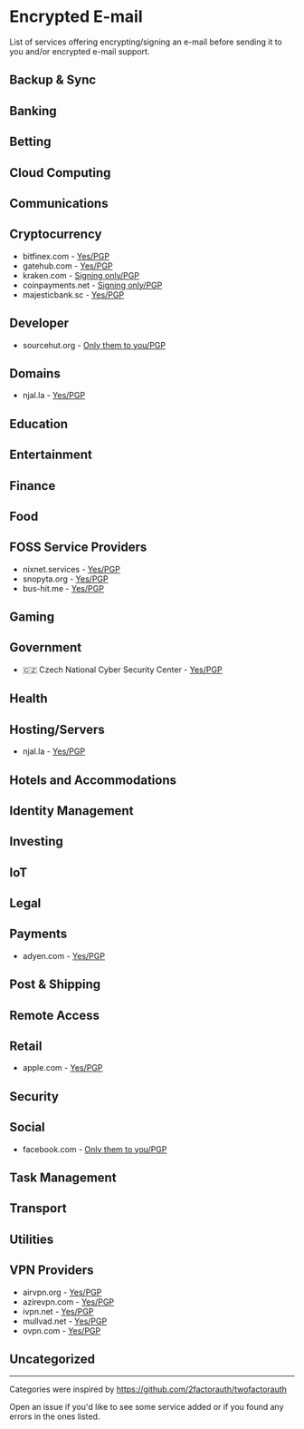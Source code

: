 # Encrypted E-mail

List of services offering encrypting/signing an e-mail before sending it to you and/or encrypted e-mail support.

## Backup & Sync

## Banking

## Betting

## Cloud Computing

## Communications

## Cryptocurrency

 - bitfinex.com - [Yes/PGP](https://www.bitfinex.com/security-policy/)
 - gatehub.com - [Yes/PGP](https://support.gatehub.net/hc/en-us/articles/360021238114-GPG-PGP-Encryption-Support)
 - kraken.com - [Signing only/PGP](https://www.kraken.com/en-us/features/security/pgp)
 - coinpayments.net - [Signing only/PGP](https://www.coinpayments.net/help-signed-emails)
 - majesticbank.sc - [Yes/PGP](https://majesticbank.sc/contact-us)

## Developer

 - sourcehut.org - [Only them to you/PGP](https://sourcehut.org/blog/2020-03-04-when-you-lose-2fa/)

## Domains

 - njal.la - [Yes/PGP](https://njal.la/faq/)

## Education

## Entertainment

## Finance

## Food

## FOSS Service Providers

 - nixnet.services - [Yes/PGP](https://nixnet.services/contact/)
 - snopyta.org - [Yes/PGP](https://snopyta.org)
 - bus-hit.me - [Yes/PGP](https://austinhuang.me/#contact-me)

## Gaming

## Government

- 🇨🇿 Czech National Cyber Security Center - [Yes/PGP](https://www.govcert.cz/en/contacts/pgp/)

## Health

## Hosting/Servers

 - njal.la - [Yes/PGP](https://njal.la/faq/)

## Hotels and Accommodations

## Identity Management

## Investing

## IoT

## Legal

## Payments

 - adyen.com - [Yes/PGP](https://www.adyen.com/pgp)

## Post & Shipping

## Remote Access

## Retail

 - apple.com - [Yes/PGP](https://support.apple.com/en-us/HT201214)

## Security

## Social

 - facebook.com - [Only them to you/PGP](https://facebook.com/notes/799875270786391/)

## Task Management

## Transport

## Utilities

## VPN Providers

 - airvpn.org - [Yes/PGP](https://airvpn.org/contact/)
 - azirevpn.com - [Yes/PGP](https://www.azirevpn.com/pgp)
 - ivpn.net - [Yes/PGP](https://www.ivpn.net/contactus/)
 - mullvad.net - [Yes/PGP](https://mullvad.net/en/help/using-encrypted-email/)
 - ovpn.com - [Yes/PGP](https://www.ovpn.com/en/contact)

## Uncategorized

---

Categories were inspired by https://github.com/2factorauth/twofactorauth

Open an issue if you'd like to see some service added or if you found any errors in the ones listed.
